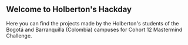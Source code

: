 ## Welcome to Holberton's Hackday

Here you can find the projects made by the Holberton's students of the Bogotá and Barranquilla (Colombia) campuses for Cohort 12 Mastermind Challenge.
